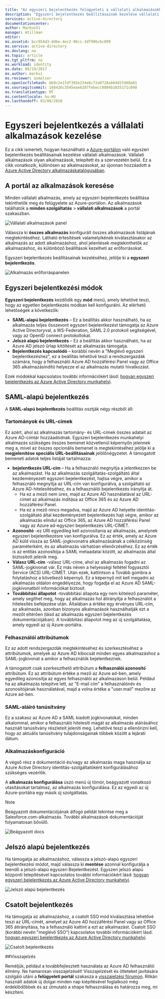 ```yaml
---
title: "Az egyszeri bejelentkezés felügyeleti a vállalati alkalmazásokhoz az Azure Active Directoryban |} Microsoft Docs"
description: "Egyszeri bejelentkezés beállításainak kezelése vállalati alkalmazások a szervezetben az Azure Active Directory alkalmazáskatalógusában"
services: active-directory
documentationcenter: 
author: MarkusVi
manager: mtillman
editor: 
ms.assetid: bcc954d3-ddbe-4ec2-96cc-3df996cbc899
ms.service: active-directory
ms.devlang: na
ms.topic: article
ms.tgt_pltfrm: na
ms.workload: identity
ms.date: 09/19/2017
ms.author: markvi
ms.reviewer: asmalser
ms.openlocfilehash: bb9c2e1fdf392e234e6c72e0728ab04d2fd88a81
ms.sourcegitcommit: 168426c3545eae6287febecc8804b1035171c048
ms.translationtype: MT
ms.contentlocale: hu-HU
ms.lasthandoff: 03/08/2018
---
```

# <a name="managing-single-sign-on-for-enterprise-apps"></a>Egyszeri bejelentkezés a vállalati alkalmazások kezelése

Ez a cikk ismerteti, hogyan használható a [Azure-portálon](https://portal.azure.com) való egyszeri bejelentkezés beállításainak kezelése vállalati alkalmazások. Vállalati alkalmazások olyan alkalmazások, telepített és a szervezetén belül. Ez a cikk vonatkozik, különösen az alkalmazásokat, az újonnan hozzáadott a [Azure Active Directory alkalmazáskatalógusában](active-directory-appssoaccess-whatis.md#get-started-with-the-azure-ad-application-gallery). 

## <a name="finding-your-apps-in-the-portal"></a>A portál az alkalmazások keresése
Minden vállalati alkalmazás, amely az egyszeri bejelentkezés beállítása tekinthetők meg és felügyelete az Azure-portálon. Az alkalmazások találhatók a **minden szolgáltatás** &gt; **vállalati alkalmazások** a portál szakaszban. 

![Vállalati alkalmazások panel][1]

Válassza ki **összes alkalmazás** konfigurált összes alkalmazások listájának megtekintéséhez. Látható értesítések valamelyikének kiválasztásakor az alkalmazás az adott alkalmazáshoz, ahol jelentések megtekinthetők az alkalmazáshoz, és különböző beállítások kezelheti az erőforrásokat.

Egyszeri bejelentkezés beállításainak kezeléséhez, jelölje ki a **egyszeri bejelentkezés**.

![Alkalmazás erőforráspanelen][2]

## <a name="single-sign-on-modes"></a>Egyszeri bejelentkezési módok
**Egyszeri bejelentkezés** kezdődik egy **mód** menü, amely lehetővé teszi, hogy az egyetlen bejelentkezés módban kell konfigurálni. Az elérhető lehetőségek a következők:

* **SAML-alapú bejelentkezés** – Ez a beállítás akkor használható, ha az alkalmazás teljes összevont egyszeri bejelentkezést támogatja az Azure Active Directoryval, a WS-Federation, SAML 2.0 protokoll segítségével, vagy az OpenID connect protokollokat.
* **Jelszó alapú bejelentkezés** – Ez a beállítás akkor használható, ha az Azure AD jelszó űrlap kitöltését az alkalmazás támogatja.
* **Bejelentkezés kapcsolódó** – korábbi nevén a "Meglévő egyszeri bejelentkezéshez", ez a beállítás lehetővé teszi a rendszergazdák számára, hogy a felhasználó Azure AD hozzáférési Panel vagy az Office 365 alkalmazásindító helyezze el az alkalmazás mutató hivatkozást.

Ezek módokkal kapcsolatos további információkért lásd: [hogyan egyszeri bejelentkezés az Azure Active Directory munkahelyi](active-directory-appssoaccess-whatis.md#how-does-single-sign-on-with-azure-active-directory-work).

## <a name="saml-based-sign-on"></a>SAML-alapú bejelentkezés
A **SAML-alapú bejelentkezés** beállítás osztják négy részből áll:

### <a name="domains-and-urls"></a>Tartományok és URL-címek
Ez azért, ahol az alkalmazás tartomány- és URL-címek összes adatait az Azure AD-címtár hozzáadódnak. Egyszeri bejelentkezés munkahelyi alkalmazás szükséges összes bemenet közvetlenül képernyőn jelennek meg a, mivel az összes opcionális bemenet is megtekintéséhez jelölje ki a **megjelenítése speciális URL-beállításainak** jelölőnégyzetet. A támogatott bemeneti adatok teljes listáját tartalmazza:

* **bejelentkezés URL-cím** – Ha a felhasználó megnyitja a jelentkezzen be az alkalmazást. Ha az alkalmazás szolgáltatás-szolgáltató által kezdeményezett egyszeri bejelentkezést, hajtsa végre, amikor a felhasználó megnyitja az URL-cím van konfigurálva, a szolgáltató az Azure AD-hitelesítéséhez, és a felhasználói bejelentkezés irányítja át. 
  * Ha ez a mező nem üres, majd az Azure AD használatával az URL-címet az alkalmazás indítása az Office 365 és az Azure AD hozzáférési Panel.
  * Ha ez a mező nincs megadva, majd az Azure AD helyette identitás-szolgáltató által kezdeményezett bejelentkezés hajt végre, amikor az alkalmazás elindul az Office 365, az Azure AD hozzáférési Panel vagy az Azure ad-egyszeri bejelentkezés URL-CÍMÉT.
* **Azonosító** -ez URI egyedileg kell azonosítania az alkalmazás, amelynek egyszeri bejelentkezésre van konfigurálva. Ez az érték, amely az Azure AD küld vissza az SAML-jogkivonatra alkalmazásának a célközönség paraméterként, és az alkalmazás várhatóan ellenőrzéséhez. Ez az érték is az entitás azonosítója a SAML metaadatai között, az alkalmazás által biztosított jelenik meg.
* **Válasz URL-cím** -válasz URL-címe, ahol az alkalmazás fogadni az SAML-jogkivonat vár. Ez más néven a helyességi feltétel fogyasztói Service (ACS) URL-CÍMÉT. Után ezek, kattintson a Tovább gombra a folytatáshoz a következő képernyő. Ez a képernyő mit kell megadni az alkalmazás oldalon engedélyezze, hogy fogadja el az Azure AD SAML-jogkivonatból információkat biztosít.
* **Továbbítási állapotot** -továbbítási állapota egy nem kötelező paraméter, amely segíthet meg, hogy az alkalmazás hol átirányítja a felhasználót a hitelesítés befejezése után. Általában a értéke egy érvényes URL-cím, az alkalmazás, azonban bizonyos alkalmazások használhatják ezt a mezőt eltérően (lásd az alkalmazás egyszeri bejelentkezés dokumentációjában). A továbbítási állapotot meg az új szolgáltatása, amely egyedi az új Azure-portálra.

### <a name="user-attributes"></a>Felhasználói attribútumok
Ez az adott rendszergazdák megtekintéséhez és szerkesztéséhez a attribútumok, amelyek az Azure AD kibocsát minden egyes alkalmazáshoz a SAML-jogkivonat a amikor a felhasználók bejelentkeznek.

A támogatott csak szerkeszthető attribútum a **felhasználói azonosító** attribútum. Ez az attribútum értéke a mező az Azure ad-ben, amely egyedileg azonosítja az egyes felhasználói az alkalmazáson belül. Például ha az alkalmazás telepítve lett, az "E-mail cím" a felhasználónév és azonosítójának használatával, majd a volna értéke a "user.mail" mezőre az Azure ad-ben.

### <a name="saml-signing-certificate"></a>SAML-aláíró tanúsítvány
Ez a szakasz az Azure AD a SAML kiadott jogkivonatokat, minden alkalommal, amikor a felhasználó hitelesíti magát az alkalmazás aláírásához használt tanúsítvány részleteit jeleníti meg. Lehetővé teszi a ellenőrizni kell, hogy az aktuális tanúsítvány tulajdonságainak többek között a lejárati dátum.

### <a name="application-configuration"></a>Alkalmazáskonfiguráció
A végső rész a dokumentáció és/vagy az alkalmazás maga használja az Azure Active Directory identitás-szolgáltatóként konfigurálásához szükséges vezérlők.

A **alkalmazás konfigurálása** úszó menü új tömör, beágyazott vonatkozó utasításokat tartalmaz, az alkalmazás konfigurálása. Ez az egyedi az új Azure-portálra egy másik új szolgáltatás.

> [!NOTE]
> Beágyazott dokumentációjának átfogó példát tekintse meg a Salesforce.com-alkalmazás. További alkalmazások dokumentációját folyamatosan bővülő.
> 
> 

![Beágyazott docs][3]

## <a name="password-based-sign-on"></a>Jelszó alapú bejelentkezés
Ha támogatja az alkalmazáshoz, válassza a jelszó-alapú egyszeri bejelentkezési módot, majd válassza ki **mentése** azonnal konfigurálja a teendő a jelszó-alapú egyszeri Bejelentkezést. Egyszeri jelszó alapú központi telepítésével kapcsolatos további információkért lásd: [hogyan egyszeri bejelentkezés az Azure Active Directory munkahelyi](active-directory-appssoaccess-whatis.md#how-does-single-sign-on-with-azure-active-directory-work).

![Jelszó alapú bejelentkezés][4]

## <a name="linked-sign-on"></a>Csatolt bejelentkezés
Ha támogatja az alkalmazáshoz, a csatolt SSO mód kiválasztása lehetővé teszi az URL-címét, amelyet az Azure AD hozzáférési Panel vagy az Office 365 átirányítása, ha a felhasználó kattint a ezt az alkalmazást. Csatolt SSO (korábbi nevén "meglévő SSO") kapcsolatos további információkért lásd: [hogyan egyszeri bejelentkezés az Azure Active Directory munkahelyi](active-directory-appssoaccess-whatis.md#how-does-single-sign-on-with-azure-active-directory-work).

![Csatolt bejelentkezés][5]

##<a name="feedback"></a>Visszajelzés

Reméljük, például a továbbfejlesztett használata az Azure AD felhasználói élmény. Ne hamarosan visszajelzését! Visszajelzését és ötleteket javítására szolgáló utáni a **felügyeleti portál** szakasza a [visszajelzési fórumon](https://feedback.azure.com/forums/169401-azure-active-directory/category/162510-admin-portal).  Ritkán használt adatok új dolgai minden nap kiépítésével foglalkozó még érdeklődőbbek és az útmutató a shape felhasználása és határozza meg, mi készíteni.

[1]: ./media/active-directory-enterprise-apps-manage-sso/enterprise-apps-blade.PNG
[2]: ./media/active-directory-enterprise-apps-manage-sso/enterprise-apps-sso-blade.PNG
[3]: ./media/active-directory-enterprise-apps-manage-sso/enterprise-apps-blade-embedded-docs.PNG
[4]: ./media/active-directory-enterprise-apps-manage-sso/enterprise-apps-blade-password-sso.PNG
[5]: ./media/active-directory-enterprise-apps-manage-sso/enterprise-apps-blade-linked-sso.PNG
